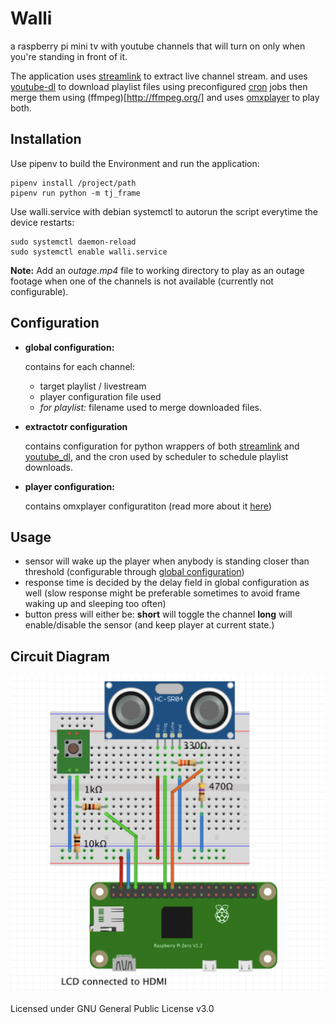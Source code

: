 # Walli

a raspberry pi mini tv with youtube channels that will turn on only when you're standing in front of it.

The application uses [streamlink](https://streamlink.github.io/) to extract live channel stream.
and uses [youtube-dl](https://github.com/ytdl-org/youtube-dl) to download playlist files using preconfigured [cron](https://opensource.com/article/17/11/how-use-cron-linux) jobs then merge them using (ffmpeg)[http://ffmpeg.org/]
and uses [omxplayer](https://github.com/popcornmix/omxplayer) to play both.


## Installation
Use pipenv to build the Environment and run the application:

```
pipenv install /project/path
pipenv run python -m tj_frame
```

Use walli.service with debian systemctl to autorun the script everytime the device restarts:
``` 
sudo systemctl daemon-reload
sudo systemctl enable walli.service
```

**Note:** Add an _outage.mp4_ file to working directory to play as an outage footage when one of the channels is not available (currently not configurable).

## Configuration
- **global configuration:**
  
  contains for each channel:
  - target playlist / livestream 
  - player configuration file used
  - _for playlist:_ filename used to merge downloaded files.
  
- **extractotr configuration**
    
    contains configuration for python wrappers of both [streamlink](https://streamlink.github.io/api.html#streamlink.Streamlink.set_option) and [youtube_dl](https://github.com/ytdl-org/youtube-dl/blob/3e4cedf9e8cd3157df2457df7274d0c842421945/youtube_dl/YoutubeDL.py#L137-L312), and the cron used by scheduler to schedule playlist downloads.
    
- **player configuration:**
    
    contains omxplayer configuratiton (read more about it [here](https://github.com/popcornmix/omxplayer#synopsis))

## Usage

- sensor will wake up the player when anybody is standing closer than threshold (configurable through [global configuration](/config/global_config.json))
- response time is decided by the delay field in global configuration as well (slow response might be preferable sometimes to avoid frame waking up and sleeping too often)
- button press will either be:
  **short** will toggle the channel
  **long** will enable/disable the sensor (and keep player at current state.)

## Circuit Diagram

![Alt text](circuit.png?raw=true "Title")

Licensed under GNU General Public License v3.0
